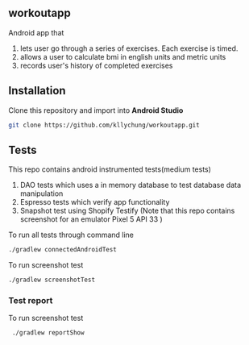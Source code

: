 ## workoutapp
Android app that 
1. lets user go through a series of exercises. Each exercise is timed.
2. allows a user to calculate bmi in english units and metric units
3. records user's history of completed exercises 

## Installation
Clone this repository and import into **Android Studio**
```bash
git clone https://github.com/kllychung/workoutapp.git
```
## Tests
This repo contains android instrumented tests(medium tests)
1. DAO tests which uses a in memory database to test database data manipulation
2. Espresso tests which verify app functionality
3. Snapshot test using Shopify Testify (Note that this repo contains screenshot for an emulator Pixel 5 API 33 )

To run all tests through command line
```bash
./gradlew connectedAndroidTest  
```
To run screenshot test
```bash
./gradlew screenshotTest  
```
### Test report
To run screenshot test
```bash
 ./gradlew reportShow
```
       
